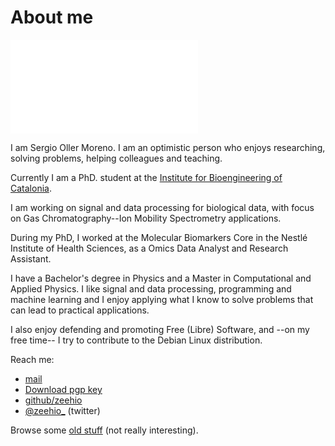 
# About me

![Sergio Oller](/mypermanent.php?slug=face)

I am Sergio Oller Moreno. I am an optimistic person who enjoys
researching, solving problems, helping colleagues and teaching.

Currently I am a PhD. student at the 
[Institute for Bioengineering of Catalonia](http://ibecbarcelona.eu).

I am working on signal and data processing for biological data, with focus
on Gas Chromatography--Ion Mobility Spectrometry applications.

During my PhD, I worked at the Molecular Biomarkers Core in the Nestlé 
Institute of Health Sciences, as a Omics Data Analyst and Research
Assistant.

I have a Bachelor's degree in Physics and a Master in Computational and 
Applied Physics. I like signal and data processing, programming and 
machine learning and I enjoy applying what I know to solve problems that 
can lead to practical applications.

I also enjoy defending and promoting Free (Libre) Software, and --on my 
free time-- I try to contribute to the Debian Linux distribution.

Reach me:

 - [mail](mailto://sergioller@gmail.com)
 - [Download pgp key](/mypermanent.php?slug=pgp_key)
 - [github/zeehio](https://github.com/zeehio)
 - [@zeehio_](https://www.twitter.com/zeehio_) (twitter)

Browse some [old stuff](old_stuff.md) (not really interesting).

